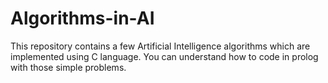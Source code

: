 # Algorithms-in-AI
This repository contains a few Artificial Intelligence algorithms which are implemented using C language. You can understand how to code in prolog with those simple problems.
